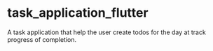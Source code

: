 # task_application_flutter
A task application that help the user create todos for the day at track progress of completion.
